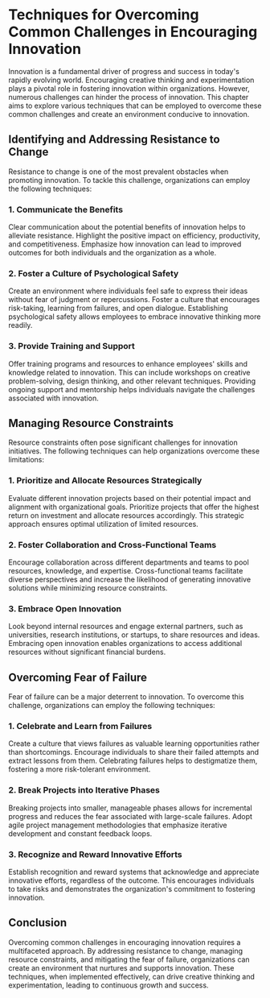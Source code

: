Techniques for Overcoming Common Challenges in Encouraging Innovation
==============================================================================

Innovation is a fundamental driver of progress and success in today's rapidly evolving world. Encouraging creative thinking and experimentation plays a pivotal role in fostering innovation within organizations. However, numerous challenges can hinder the process of innovation. This chapter aims to explore various techniques that can be employed to overcome these common challenges and create an environment conducive to innovation.

Identifying and Addressing Resistance to Change
-----------------------------------------------

Resistance to change is one of the most prevalent obstacles when promoting innovation. To tackle this challenge, organizations can employ the following techniques:

### 1. Communicate the Benefits

Clear communication about the potential benefits of innovation helps to alleviate resistance. Highlight the positive impact on efficiency, productivity, and competitiveness. Emphasize how innovation can lead to improved outcomes for both individuals and the organization as a whole.

### 2. Foster a Culture of Psychological Safety

Create an environment where individuals feel safe to express their ideas without fear of judgment or repercussions. Foster a culture that encourages risk-taking, learning from failures, and open dialogue. Establishing psychological safety allows employees to embrace innovative thinking more readily.

### 3. Provide Training and Support

Offer training programs and resources to enhance employees' skills and knowledge related to innovation. This can include workshops on creative problem-solving, design thinking, and other relevant techniques. Providing ongoing support and mentorship helps individuals navigate the challenges associated with innovation.

Managing Resource Constraints
-----------------------------

Resource constraints often pose significant challenges for innovation initiatives. The following techniques can help organizations overcome these limitations:

### 1. Prioritize and Allocate Resources Strategically

Evaluate different innovation projects based on their potential impact and alignment with organizational goals. Prioritize projects that offer the highest return on investment and allocate resources accordingly. This strategic approach ensures optimal utilization of limited resources.

### 2. Foster Collaboration and Cross-Functional Teams

Encourage collaboration across different departments and teams to pool resources, knowledge, and expertise. Cross-functional teams facilitate diverse perspectives and increase the likelihood of generating innovative solutions while minimizing resource constraints.

### 3. Embrace Open Innovation

Look beyond internal resources and engage external partners, such as universities, research institutions, or startups, to share resources and ideas. Embracing open innovation enables organizations to access additional resources without significant financial burdens.

Overcoming Fear of Failure
--------------------------

Fear of failure can be a major deterrent to innovation. To overcome this challenge, organizations can employ the following techniques:

### 1. Celebrate and Learn from Failures

Create a culture that views failures as valuable learning opportunities rather than shortcomings. Encourage individuals to share their failed attempts and extract lessons from them. Celebrating failures helps to destigmatize them, fostering a more risk-tolerant environment.

### 2. Break Projects into Iterative Phases

Breaking projects into smaller, manageable phases allows for incremental progress and reduces the fear associated with large-scale failures. Adopt agile project management methodologies that emphasize iterative development and constant feedback loops.

### 3. Recognize and Reward Innovative Efforts

Establish recognition and reward systems that acknowledge and appreciate innovative efforts, regardless of the outcome. This encourages individuals to take risks and demonstrates the organization's commitment to fostering innovation.

Conclusion
----------

Overcoming common challenges in encouraging innovation requires a multifaceted approach. By addressing resistance to change, managing resource constraints, and mitigating the fear of failure, organizations can create an environment that nurtures and supports innovation. These techniques, when implemented effectively, can drive creative thinking and experimentation, leading to continuous growth and success.
